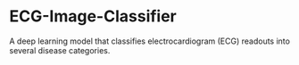 # ECG-Image-Classifier
A deep learning model that classifies electrocardiogram (ECG) readouts into several disease categories.
